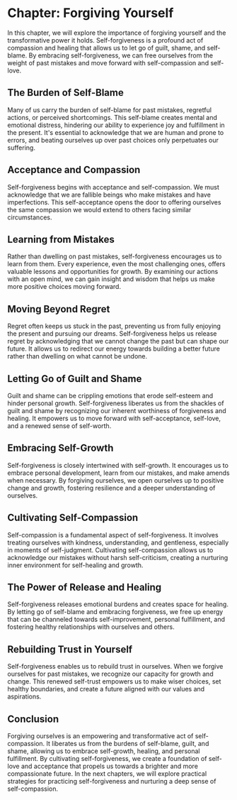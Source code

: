 Chapter: Forgiving Yourself
===========================

In this chapter, we will explore the importance of forgiving yourself and the transformative power it holds. Self-forgiveness is a profound act of compassion and healing that allows us to let go of guilt, shame, and self-blame. By embracing self-forgiveness, we can free ourselves from the weight of past mistakes and move forward with self-compassion and self-love.

The Burden of Self-Blame
------------------------

Many of us carry the burden of self-blame for past mistakes, regretful actions, or perceived shortcomings. This self-blame creates mental and emotional distress, hindering our ability to experience joy and fulfillment in the present. It's essential to acknowledge that we are human and prone to errors, and beating ourselves up over past choices only perpetuates our suffering.

Acceptance and Compassion
-------------------------

Self-forgiveness begins with acceptance and self-compassion. We must acknowledge that we are fallible beings who make mistakes and have imperfections. This self-acceptance opens the door to offering ourselves the same compassion we would extend to others facing similar circumstances.

Learning from Mistakes
----------------------

Rather than dwelling on past mistakes, self-forgiveness encourages us to learn from them. Every experience, even the most challenging ones, offers valuable lessons and opportunities for growth. By examining our actions with an open mind, we can gain insight and wisdom that helps us make more positive choices moving forward.

Moving Beyond Regret
--------------------

Regret often keeps us stuck in the past, preventing us from fully enjoying the present and pursuing our dreams. Self-forgiveness helps us release regret by acknowledging that we cannot change the past but can shape our future. It allows us to redirect our energy towards building a better future rather than dwelling on what cannot be undone.

Letting Go of Guilt and Shame
-----------------------------

Guilt and shame can be crippling emotions that erode self-esteem and hinder personal growth. Self-forgiveness liberates us from the shackles of guilt and shame by recognizing our inherent worthiness of forgiveness and healing. It empowers us to move forward with self-acceptance, self-love, and a renewed sense of self-worth.

Embracing Self-Growth
---------------------

Self-forgiveness is closely intertwined with self-growth. It encourages us to embrace personal development, learn from our mistakes, and make amends when necessary. By forgiving ourselves, we open ourselves up to positive change and growth, fostering resilience and a deeper understanding of ourselves.

Cultivating Self-Compassion
---------------------------

Self-compassion is a fundamental aspect of self-forgiveness. It involves treating ourselves with kindness, understanding, and gentleness, especially in moments of self-judgment. Cultivating self-compassion allows us to acknowledge our mistakes without harsh self-criticism, creating a nurturing inner environment for self-healing and growth.

The Power of Release and Healing
--------------------------------

Self-forgiveness releases emotional burdens and creates space for healing. By letting go of self-blame and embracing forgiveness, we free up energy that can be channeled towards self-improvement, personal fulfillment, and fostering healthy relationships with ourselves and others.

Rebuilding Trust in Yourself
----------------------------

Self-forgiveness enables us to rebuild trust in ourselves. When we forgive ourselves for past mistakes, we recognize our capacity for growth and change. This renewed self-trust empowers us to make wiser choices, set healthy boundaries, and create a future aligned with our values and aspirations.

Conclusion
----------

Forgiving ourselves is an empowering and transformative act of self-compassion. It liberates us from the burdens of self-blame, guilt, and shame, allowing us to embrace self-growth, healing, and personal fulfillment. By cultivating self-forgiveness, we create a foundation of self-love and acceptance that propels us towards a brighter and more compassionate future. In the next chapters, we will explore practical strategies for practicing self-forgiveness and nurturing a deep sense of self-compassion.
